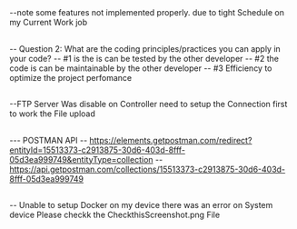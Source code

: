 ##
--note some features not implemented properly. due to tight Schedule on my Current Work job
##
-- Question 2: What are the coding principles/practices you can apply in your
code?
-- #1 is the is can be tested by the other developer 
-- #2 the code is can be maintainable by the other developer 
-- #3 Efficiency to optimize the project perfomance 
##
--FTP Server Was disable on Controller need to setup the Connection first to work the File upload 

##
--- POSTMAN API 
-- https://elements.getpostman.com/redirect?entityId=15513373-c2913875-30d6-403d-8fff-05d3ea999749&entityType=collection
-- https://api.getpostman.com/collections/15513373-c2913875-30d6-403d-8fff-05d3ea999749



## 
-- Unable to setup Docker on my device there was an error on System device  Please checkk the CheckthisScreenshot.png File 